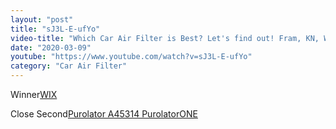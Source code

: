 ```yaml
---
layout: "post"
title: "sJ3L-E-ufYo"
video-title: "Which Car Air Filter is Best? Let's find out! Fram, KN, Wix, Purolator,  AC Delco showdown"
date: "2020-03-09"
youtube: "https://www.youtube.com/watch?v=sJ3L-E-ufYo"
category: "Car Air Filter"
---
```

<div class="space-y-1"><p><span class="inline-flex items-center justify-center px-2 py-1 mr-2 text-sm font-semibold leading-none text-red-50 bg-red-600 rounded-full">Winner</span><a class="text-gray-900 hover:text-red-600 no-underline hover:no-underline" target="_blank" href="https://amzn.to/3aQloBN">WIX</a><br></p><p><span class="inline-flex items-center justify-center px-2 py-1 mr-2 text-sm font-semibold leading-none bg-white hover:bg-gray-100 text-gray-400 border border-gray-200 rounded-full">Close Second</span><a class="text-gray-900 hover:text-red-600 no-underline hover:no-underline" target="_blank" href="https://amzn.to/2Qc3pwl">Purolator A45314 PurolatorONE</a><br></p></div>